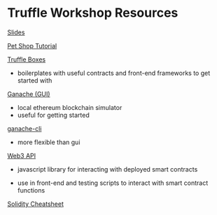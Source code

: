# Truffle Workshop Resources



[Slides](https://docs.google.com/presentation/d/1jov8XanzWCtltdymPrjGrnXG5oIZBoBe4zvo9n-i_qk/edit#slide=id.g35f124439f_0_35)

[Pet Shop Tutorial](http://truffleframework.com/tutorials/pet-shop)

[Truffle Boxes](http://truffleframework.com/boxes/)
+ boilerplates with useful contracts and front-end frameworks to get started with

[Ganache (GUI)](http://truffleframework.com/ganache/)
+ local ethereum blockchain simulator
+ useful for getting started

[ganache-cli](https://github.com/trufflesuite/ganache-cli)
+ more flexible than gui

[Web3 API](https://github.com/ethereum/wiki/wiki/JavaScript-API)

+ javascript library for interacting with deployed smart contracts 

+ use in front-end and testing scripts to interact with smart contract functions

[Solidity Cheatsheet](https://github.com/manojpramesh/solidity-cheatsheet)
